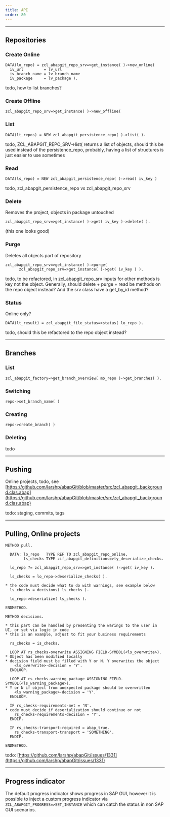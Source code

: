 ```yaml
---
title: API
order: 80
---
```


*******************************

## Repositories

### Create Online

```abap
DATA(lo_repo) = zcl_abapgit_repo_srv=>get_instance( )->new_online(
  iv_url         = lv_url
  iv_branch_name = lv_branch_name
  iv_package     = lv_package ).
```

todo, how to list branches?

### Create Offline

```abap
zcl_abapgit_repo_srv=>get_instance( )->new_offline(
```

### List

```abap
DATA(lt_repos) = NEW zcl_abapgit_persistence_repo( )->list( ).
```

todo, ZCL_ABAPGIT_REPO_SRV->list( returns a list of objects, should this be used
instead of the persistence_repo, probably, having a list of structures is just
easier to use sometimes

### Read

```abap
DATA(ls_repo) = NEW zcl_abapgit_persistence_repo( )->read( iv_key )
```

todo, zcl_abapgit_persistence_repo vs zcl_abapgit_repo_srv

### Delete

Removes the project, objects in package untouched

```abap
zcl_abapgit_repo_srv=>get_instance( )->get( iv_key )->delete( ).
```

(this one looks good)

### Purge

Deletes all objects part of repository

```abap
zcl_abapgit_repo_srv=>get_instance( )->purge(
      zcl_abapgit_repo_srv=>get_instance( )->get( iv_key ) ).
```

todo, to be refactored, in zcl_abapgit_repo_srv inputs for other methods is key not the object.
Generally, should delete + purge + read be methods on the repo object instead?
And the srv class have a get_by_id method?

### Status

Online only?

```abap
DATA(lt_result) = zcl_abapgit_file_status=>status( lo_repo ).
```

todo, should this be refactored to the repo object instead?

*******************************

## Branches

### List
`zcl_abapgit_factory=>get_branch_overview( mo_repo )->get_branches( ).`

### Switching
`repo->set_branch_name( )`

### Creating
`repo->create_branch( )`

### Deleting
todo

*******************************

## Pushing

Online projects, todo, see
[https://github.com/larshp/abapGit/blob/master/src/zcl_abapgit_background.clas.abap](https://github.com/larshp/abapGit/blob/master/src/zcl_abapgit_background.clas.abap)

todo: staging, commits, tags

*******************************

## Pulling, Online projects

```abap
METHOD pull.

  DATA: lo_repo   TYPE REF TO zcl_abapgit_repo_online,
        ls_checks TYPE zif_abapgit_definitions=>ty_deserialize_checks.

  lo_repo ?= zcl_abapgit_repo_srv=>get_instance( )->get( iv_key ).

  ls_checks = lo_repo->deserialize_checks( ).

* the code must decide what to do with warnings, see example below
  ls_checks = decisions( ls_checks ).

  lo_repo->deserialize( ls_checks ).

ENDMETHOD.

METHOD decisions.

* this part can be handled by presenting the warings to the user in UI, or set via logic in code
* this is an example, adjust to fit your business requirements

  rs_checks = is_checks.

  LOOP AT rs_checks-overwrite ASSIGNING FIELD-SYMBOL(<ls_overwrite>).
* Object has been modified locally
* decision field must be filled with Y or N. Y overwrites the object
    <ls_overwrite>-decision = 'Y'.
  ENDLOOP.

  LOOP AT rs_checks-warning_package ASSIGNING FIELD-SYMBOL(<ls_warning_package>).
* Y or N if object from unexpected package should be overwritten
    <ls_warning_package>-decision = 'Y'.
  ENDLOOP.

  IF rs_checks-requirements-met = 'N'.
* code must decide if deserialization should continue or not
    rs_checks-requirements-decision = 'Y'.
  ENDIF.

  IF rs_checks-transport-required = abap_true.
    rs_checks-transport-transport = 'SOMETHING'.
  ENDIF.

ENDMETHOD.
```

todo:
[https://github.com/larshp/abapGit/issues/1331](https://github.com/larshp/abapGit/issues/1331)

*******************************

## Progress indicator

The default progress indicator shows progress in SAP GUI, however it is possible to inject a custom progress indicator via `ZCL_ABAPGIT_PROGRESS=>SET_INSTANCE` which can catch the status in non SAP GUI scenarios.
